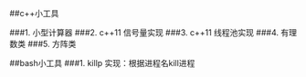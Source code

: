 ##c++小工具

###1. 小型计算器
###2. c++11 信号量实现
###3. c++11 线程池实现
###4. 有理数类
###5. 方阵类

##bash小工具
###1. killp 实现：根据进程名kill进程


